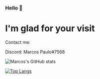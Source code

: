 ### Hello 👋

# I'm glad for your visit

Contact me:

Discord: Marcos Paulo#7568


![Marcos's GitHub stats](https://github-readme-stats.vercel.app/api?username=marcosp512&show_icons=true&theme=radical)

[![Top Langs](https://github-readme-stats.vercel.app/api/top-langs/?username=marcosp512&show_icons=true&theme=radical)](https://github.com/anuraghazra/github-readme-stats)
